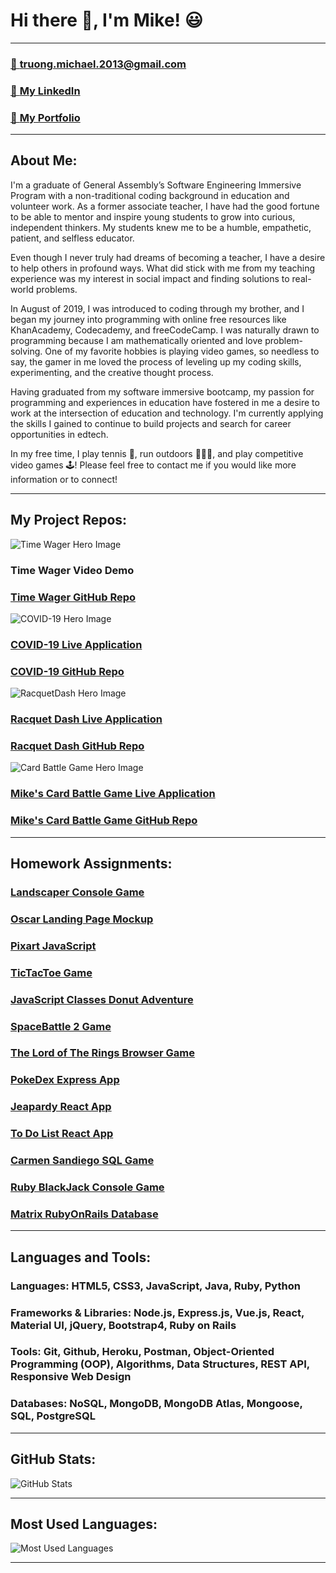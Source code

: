 # Hi there 👋, I'm Mike! 😃
---

### [📨 **truong.michael.2013@gmail.com**](truong.michael.2013@gmail.com)

### [🔗 **My LinkedIn**](https://www.linkedin.com/in/m-truong/)

### [💼 **My Portfolio**](http://michaeltruongportfolio.herokuapp.com/home)

--- 

## About Me:

I'm a graduate of General Assembly’s Software Engineering Immersive Program with a non-traditional coding background in education and volunteer work. As a former associate teacher, I have had the good fortune to be able to mentor and inspire young students to grow into curious, independent thinkers. My students knew me to be a humble, empathetic, patient, and selfless educator. 

Even though I never truly had dreams of becoming a teacher, I have a desire to help others in profound ways. What did stick with me from my teaching experience was my interest in social impact and finding solutions to real-world problems.

In August of 2019, I was introduced to coding through my brother, and I began my journey into programming with online free resources like KhanAcademy, Codecademy, and freeCodeCamp. I was naturally drawn to programming because I am mathematically oriented and love problem-solving. One of my favorite hobbies is playing video games, so needless to say, the gamer in me loved the process of leveling up my coding skills, experimenting, and the creative thought process. 

Having graduated from my software immersive bootcamp, my passion for programming and experiences in education have fostered in me a desire to work at the intersection of education and technology. I'm currently applying the skills I gained to continue to build projects and search for career opportunities in edtech.

In my free time, I play tennis 🎾, run outdoors 🏃🏻‍♂️, and play competitive video games 🕹! Please feel free to contact me if you would like more information or to connect! 

--- 

## My Project Repos:
![Time Wager Hero Image](https://res.cloudinary.com/mtruong/image/upload/v1617319636/Screen_Shot_2021-04-01_at_7.26.06_PM_yc3wz6.png)

### **Time Wager Video Demo**

### [**Time Wager GitHub Repo**](https://github.com/m-truong/time-wage-calculator-project)

![COVID-19 Hero Image](https://res.cloudinary.com/mtruong/image/upload/v1617319637/Screen_Shot_2021-04-01_at_7.24.54_PM_yu8kvn.png)

### [**COVID-19 Live Application**](https://covid19-dashboard-frontend-app.herokuapp.com/)

### [**COVID-19 GitHub Repo**](https://github.com/m-truong/COVID19-Dashboard-Frontend)

![RacquetDash Hero Image](https://res.cloudinary.com/mtruong/image/upload/v1617319637/Screen_Shot_2021-04-01_at_7.25.18_PM_hflva2.png)

### [**Racquet Dash Live Application**](https://racquetdash.herokuapp.com/)

### [**Racquet Dash GitHub Repo**](https://github.com/m-truong/Project_3_E-Commerce_Full_Stack_App)

![Card Battle Game Hero Image](https://res.cloudinary.com/mtruong/image/upload/v1617319637/Screen_Shot_2021-04-01_at_7.25.34_PM_phyfxk.png)

### [**Mike's Card Battle Game Live Application**](https://m-truong.github.io/project_1_marg/#)

### [**Mike's Card Battle Game GitHub Repo**](https://github.com/m-truong/project_1_marg)

---

## Homework Assignments:
### [**Landscaper Console Game**](https://github.com/m-truong/seir-w01d05-hw-landscaper-console-game-app/blob/kay-revise/landscaper/app.js) 

### [**Oscar Landing Page Mockup**](https://github.com/m-truong/seir-w02d01-hw-oscar-app-mockup/blob/master/oscar_css_mockup/index.html)

### [**Pixart JavaScript**](https://github.com/m-truong/seir-w02d03-hw-js-pixart-events-app/blob/master/js-pixart-events/pixart.js)

### [**TicTacToe Game**](https://github.com/m-truong/seir-w02d05-hw-tictactoe-game/blob/master/tictactoe/main.js)

### [**JavaScript Classes Donut Adventure**](https://github.com/m-truong/seir-w03d01-hw-jsclasses-donut-adventure/blob/master/objects.js)

### [**SpaceBattle 2 Game**](https://github.com/m-truong/seir-w03d04-hw-spacebattle2-game/blob/master/space-battle.js)

### [**The Lord of The Rings Browser Game**](https://github.com/m-truong/seir-w03d05-hw-lotr-browser-game/blob/master/js/app.js)

### [**PokeDex Express App**](https://github.com/m-truong/seir-w06d03-hw-pokedex-express-app/blob/master/pokedex/server.js)

### [**Jeapardy React App**](https://github.com/m-truong/seir-w07d05-hw-jeopardy-react-app-game/blob/master/jeapardy-app/src/App.js)

### [**To Do List React App**](https://github.com/m-truong/seir-w08d01-hw-todolist-react-app/blob/master/todo-list-react-app/src/App.js)

### [**Carmen Sandiego SQL Game**](https://github.com/m-truong/seir-w11d05-hw-carmen-sandiego-game/blob/master/carmen-sandiego/find_carmen.sql)

### [**Ruby BlackJack Console Game**](https://github.com/m-truong/seir-w12d02-hw-ruby-blackjack-console-game/blob/master/blackjack.rb)

### [**Matrix RubyOnRails Database**](https://github.com/m-truong/seir-w12d04-hw-matrix-app/blob/master/matrix_app_api/db/schema.rb)

---

## **Languages and Tools:**  
### **Languages:** HTML5, CSS3, JavaScript, Java, Ruby, Python
### **Frameworks & Libraries:** Node.js, Express.js, Vue.js, React, Material UI, jQuery, Bootstrap4, Ruby on Rails
### **Tools:** Git, Github, Heroku, Postman, Object-Oriented Programming (OOP), Algorithms, Data Structures, REST API, Responsive Web Design
### **Databases:**  NoSQL, MongoDB, MongoDB Atlas, Mongoose, SQL, PostgreSQL

---

## GitHub Stats:
![GitHub Stats](https://github-readme-stats.vercel.app/api?username=m-truong&theme=highcontrast&show_icons=true&count_private=true)

---

## Most Used Languages:
![Most Used Languages](https://github-readme-stats.vercel.app/api/top-langs/?username=m-truong) 

---
